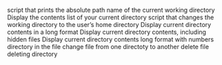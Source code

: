  script that prints the absolute path name of the current working directory
Display the contents list of your current directory
script that changes the working directory to the user’s home directory
Display current directory contents in a long format
Display current directory contents, including hidden files
Display current directory contents long format with numbers
directory in the file
change file from one directoty to another
delete file
deleting directory
